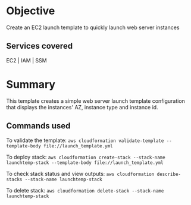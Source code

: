 # Objective

Create an EC2 launch template to quickly launch web server instances

## Services covered

EC2 | IAM | SSM

# Summary

This template creates a simple web server launch template configuration that displays the instances' AZ, instance type and instance id.

## Commands used

To validate the template: `aws cloudformation validate-template --template-body file://launch_template.yml`

To deploy stack: `aws cloudformation create-stack --stack-name launchtemp-stack --template-body file://launch_template.yml`

To check stack status and view outputs: `aws cloudformation describe-stacks --stack-name launchtemp-stack`

To delete stack: `aws cloudformation delete-stack --stack-name launchtemp-stack`
